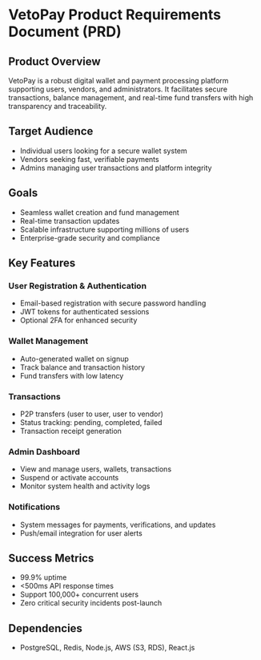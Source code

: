 
# VetoPay Product Requirements Document (PRD)

## Product Overview
VetoPay is a robust digital wallet and payment processing platform supporting users, vendors, and administrators. It facilitates secure transactions, balance management, and real-time fund transfers with high transparency and traceability.

## Target Audience
- Individual users looking for a secure wallet system
- Vendors seeking fast, verifiable payments
- Admins managing user transactions and platform integrity

## Goals
- Seamless wallet creation and fund management
- Real-time transaction updates
- Scalable infrastructure supporting millions of users
- Enterprise-grade security and compliance

## Key Features
### User Registration & Authentication
- Email-based registration with secure password handling
- JWT tokens for authenticated sessions
- Optional 2FA for enhanced security

### Wallet Management
- Auto-generated wallet on signup
- Track balance and transaction history
- Fund transfers with low latency

### Transactions
- P2P transfers (user to user, user to vendor)
- Status tracking: pending, completed, failed
- Transaction receipt generation

### Admin Dashboard
- View and manage users, wallets, transactions
- Suspend or activate accounts
- Monitor system health and activity logs

### Notifications
- System messages for payments, verifications, and updates
- Push/email integration for user alerts

## Success Metrics
- 99.9% uptime
- <500ms API response times
- Support 100,000+ concurrent users
- Zero critical security incidents post-launch

## Dependencies
- PostgreSQL, Redis, Node.js, AWS (S3, RDS), React.js
